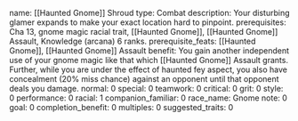 name: [[Haunted Gnome]] Shroud
type: Combat
description: Your disturbing glamer expands to make your exact location hard to pinpoint.
prerequisites: Cha 13, gnome magic racial trait, [[Haunted Gnome]], [[Haunted Gnome]] Assault, Knowledge (arcana) 6 ranks.
prerequisite_feats: [[Haunted Gnome]], [[Haunted Gnome]] Assault
benefit: You gain another independent use of your gnome magic like that which [[Haunted Gnome]] Assault grants. Further, while you are under the effect of haunted fey aspect, you also have concealment (20% miss chance) against an opponent until that opponent deals you damage.
normal: 0
special: 0
teamwork: 0
critical: 0
grit: 0
style: 0
performance: 0
racial: 1
companion_familiar: 0
race_name: Gnome
note: 0
goal: 0
completion_benefit: 0
multiples: 0
suggested_traits: 0
